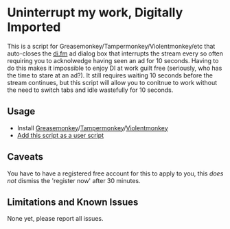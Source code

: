 Uninterrupt my work, Digitally Imported
================================

This is a script for Greasemonkey/Tampermonkey/Violentmonkey/etc that auto-closes the [di.fm](http://www.di.fm/ "Digitally Imported") ad dialog box that interrupts the stream every so often requiring you to acknolwedge having seen an ad for 10 seconds. Having to do this makes it impossible to enjoy DI at work guilt free (seriously, who has the time to stare at an ad?). It still requires waiting 10 seconds before the stream continues, but this script will allow you to conitnue to work without the need to switch tabs and idle wastefully for 10 seconds.

Usage
-----

* Install [Greasemonkey](https://addons.mozilla.org/en-US/firefox/addon/greasemonkey/ "Add-ons for Firefox")/[Tampermonkey](https://chrome.google.com/webstore/detail/tampermonkey/dhdgffkkebhmkfjojejmpbldmpobfkfo "Chrome Web Store")/[Violentmonkey](https://addons.opera.com/en/extensions/details/violent-monkey/?display=en)
* [Add this script as a user script](https://github.com/jonlandrum/di/raw/master/di.user.js "Install di.ad.dismiss.js")

Caveats
-------
You have to have a registered free account for this to apply to you, this *does not* dismiss the 'register now' after 30 minutes.

Limitations and Known Issues
----------------------------
None yet, please report all issues.